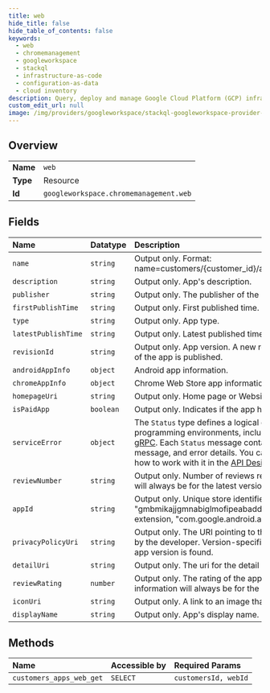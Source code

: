 ```yaml
---
title: web
hide_title: false
hide_table_of_contents: false
keywords:
  - web
  - chromemanagement
  - googleworkspace    
  - stackql
  - infrastructure-as-code
  - configuration-as-data
  - cloud inventory
description: Query, deploy and manage Google Cloud Platform (GCP) infrastructure and resources using SQL
custom_edit_url: null
image: /img/providers/googleworkspace/stackql-googleworkspace-provider-featured-image.png
---
```

  
    

## Overview
<table><tbody>
<tr><td><b>Name</b></td><td><code>web</code></td></tr>
<tr><td><b>Type</b></td><td>Resource</td></tr>
<tr><td><b>Id</b></td><td><code>googleworkspace.chromemanagement.web</code></td></tr>
</tbody></table>

## Fields
| Name | Datatype | Description |
|:-----|:---------|:------------|
| `name` | `string` | Output only. Format: name=customers/&#123;customer_id&#125;/apps/&#123;chrome\|android\|web&#125;/&#123;app_id&#125;@&#123;version&#125; |
| `description` | `string` | Output only. App's description. |
| `publisher` | `string` | Output only. The publisher of the item. |
| `firstPublishTime` | `string` | Output only. First published time. |
| `type` | `string` | Output only. App type. |
| `latestPublishTime` | `string` | Output only. Latest published time. |
| `revisionId` | `string` | Output only. App version. A new revision is committed whenever a new version of the app is published. |
| `androidAppInfo` | `object` | Android app information. |
| `chromeAppInfo` | `object` | Chrome Web Store app information. |
| `homepageUri` | `string` | Output only. Home page or Website uri. |
| `isPaidApp` | `boolean` | Output only. Indicates if the app has to be paid for OR has paid content. |
| `serviceError` | `object` | The `Status` type defines a logical error model that is suitable for different programming environments, including REST APIs and RPC APIs. It is used by [gRPC](https://github.com/grpc). Each `Status` message contains three pieces of data: error code, error message, and error details. You can find out more about this error model and how to work with it in the [API Design Guide](https://cloud.google.com/apis/design/errors). |
| `reviewNumber` | `string` | Output only. Number of reviews received. Chrome Web Store review information will always be for the latest version of an app. |
| `appId` | `string` | Output only. Unique store identifier for the item. Examples: "gmbmikajjgmnabiglmofipeabaddhgne" for the Save to Google Drive Chrome extension, "com.google.android.apps.docs" for the Google Drive Android app. |
| `privacyPolicyUri` | `string` | Output only. The URI pointing to the privacy policy of the app, if it was provided by the developer. Version-specific field that will only be set when the requested app version is found. |
| `detailUri` | `string` | Output only. The uri for the detail page of the item. |
| `reviewRating` | `number` | Output only. The rating of the app (on 5 stars). Chrome Web Store review information will always be for the latest version of an app. |
| `iconUri` | `string` | Output only. A link to an image that can be used as an icon for the product. |
| `displayName` | `string` | Output only. App's display name. |
## Methods
| Name | Accessible by | Required Params |
|:-----|:--------------|:----------------|
| `customers_apps_web_get` | `SELECT` | `customersId, webId` |
